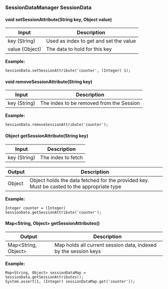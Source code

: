 ### SessionDataManager SessionData ###

#### void setSessionAttribute(String key, Object value) ####

Input            | Description
-----------------| ---------------------------------------
key (String)     | Used as index to get and set the value
value (Object)   | The data to hold for this key

**Example:**
```
SessionData.setSessionAttribute('counter', (Integer) 1);
```

#### void removeSessionAttribute(String key) ####

Input            | Description
-----------------| ---------------------------------------
key (String)     | The index to be removed from the Session

**Example:**
```
SessionData.removeSessionAttribute('counter');
```

#### Object getSessionAttribute(String key) ####

Input            | Description
-----------------| ---------------------------------------
key (String)     | The index to fetch


Output           | Description
-----------------| ---------------------------------------
Object	         | Object holds the data fetched for the provided key. Must be casted to the appropriate type

**Example:**
```
Integer counter = (Integer) SessionData.getSessionAttribute('counter');
```

#### Map<String, Object> getSessionAttributes() ####

Output               | Description
---------------------| ---------------------------------------
Map<String, Object>	 | Map holds all current session data, indexed by the session keys

**Example:**
```
Map<String, Object> sessionDataMap = SessionData.getSessionAttributes();
System.assert(1, (Integer) sessionDataMap.get('counter'));
```

